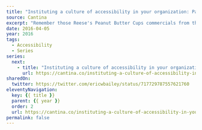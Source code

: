 ```yaml
---
title: "Instituting a culture of accessibility in your organization: Part 1"
source: Cantina
excerpt: "Remember those Reese's Peanut Butter Cups commercials from the 1980s? A couple of hapless people would be walking down the street, one with a chocolate bar and the other with a jar of peanut butter"
date: 2016-04-05
year: 2016
tags:
  - Accessibility
  - Series
series:
  next:
    - title: "Instituting a culture of accessibility in your organization: Part 2"
      url: https://cantina.co/instituting-a-culture-of-accessibility-in-your-organization-part-2/
sharedOn:
  twitter: https://twitter.com/ericwbailey/status/717729787557621760
eleventyNavigation:
  key: {{ title }}
  parent: {{ year }}
  order: 2
  url: https://cantina.co/instituting-a-culture-of-accessibility-in-your-organization/
permalink: false
---
```

